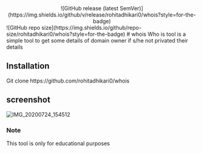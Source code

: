 <center>![GitHub release (latest SemVer)](https://img.shields.io/github/v/release/rohitadhikari0/whois?style=for-the-badge)</center>
![GitHub repo size](https://img.shields.io/github/repo-size/rohitadhikari0/whois?style=for-the-badge)
# whois
Who is tool is a simple tool to get some details of domain owner if s/he not privated their details

<h2> Installation </h2>
Git clone https://github.com/rohitadhikari0/whois
<h2> screenshot </h2>

![IMG_20200724_154512](https://user-images.githubusercontent.com/50915427/88381373-05a2de80-cdc6-11ea-9eba-fce5761f8d61.jpg)

<h3> Note </h3>
<p> This tool is only for educational purposes </h3>
